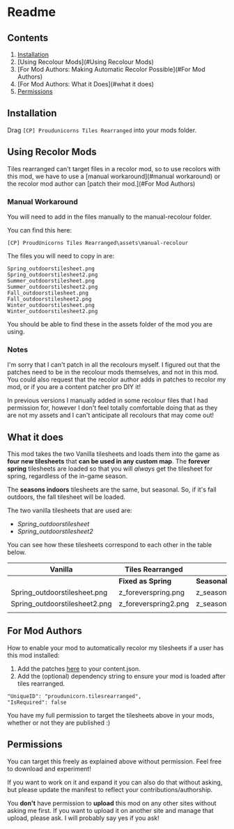 # Readme

## Contents

1. [Installation](#Installation)
2. [Using Recolour Mods](#Using Recolour Mods)
3. [For Mod Authors: Making Automatic Recolor Possible](#For Mod Authors)
4. [For Mod Authors: What it Does](#what it does)
5. [Permissions](#permissions)

## Installation

Drag `[CP] Proudunicorns Tiles Rearranged` into your mods folder.

## Using Recolor Mods

Tiles rearranged can't target files in a recolor mod, so to use recolors with this mod, we have to use a [manual workaround](#manual workaround) or the recolor mod author can [patch their mod.](#For Mod Authors)

### Manual Workaround
You will need to add in the files manually to the manual-recolour folder.

You can find this here:
```
[CP] ProudUnicorns Tiles Rearranged\assets\manual-recolour
```

The files you will need to copy in are:
```
Spring_outdoorstilesheet.png
Spring_outdoorstilesheet2.png
Summer_outdoorstilesheet.png
Summer_outdoorstilesheet2.png
Fall_outdoorstilesheet.png
Fall_outdoorstilesheet2.png
Winter_outdoorstilesheet.png
Winter_outdoorstilesheet2.png
```

You should be able to find these in the assets folder of the mod you are using.

### Notes

I'm sorry that I can't patch in all the recolours myself. I figured out that the patches need to be in the recolour mods themselves, and not in this mod. You could also request that the recolor author adds in patches to recolor my mod, or if you are a content patcher pro DIY it!

In previous versions I manually added in some recolour files that I had permission for, however I don't feel totally comfortable doing that as they are not my assets and I can't anticipate all recolours that may come out!

## What it does

This mod takes the two Vanilla tilesheets and loads them into the game as **four new tilesheets** that **can be used in any custom map**.
The **forever spring** tilesheets are loaded so that you will *always* get the tilesheet for spring, regardless of the in-game season.

The **seasons indoors** tilesheets are the same, but seasonal. So, if it's fall outdoors, the fall tilesheet will be loaded.

The two vanilla tilesheets that are used are:

- *Spring_outdoorstilesheet*
- *Spring_outdoorstilesheet2*

You can see how these tilesheets correspond to each other in the table below.

| Vanilla  | Tiles Rearranged | |
|---|---|---|
|   | **Fixed as Spring** | **Seasonal** |
|Spring_outdoorstilesheet.png | z_foreverspring.png | z_seasonsindoors.png |
|Spring_outdoorstilesheet2.png | z_foreverspring2.png | z_seasonsindoors2.png |
||||

## For Mod Authors

How to enable your mod to automatically recolor my tilesheets if a user has this mod installed:

1. Add the patches [here](https://github.com/lauren-mods/StardewMods/blob/main/Tiles-Rearranged/patches.json) to your content.json.
2. Add the (optional) dependency string to ensure your mod is loaded after tiles rearranged.
```
"UniqueID": "proudunicorn.tilesrearranged",
"IsRequired": false
```
You have my full permission to target the tilesheets above in your mods, whether or not they are published :)

## Permissions

You can target this freely as explained above without permission. Feel free to download and experiment!

If you want to work on it and expand it you can also do that without asking, but please update the manifest to reflect your contributions/authorship.

You **don't** have permission to **upload** this mod on any other sites without asking me first. If you want to upload it on another site and manage that upload, please ask. I will probably say yes if you ask!
